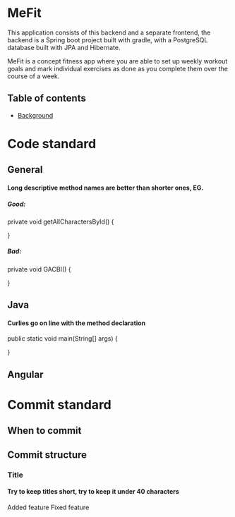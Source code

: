 # MeFit
This application consists of this backend and a separate frontend, the backend is a Spring boot project
built with gradle, with a PostgreSQL database built with JPA and Hibernate. 

MeFit is a concept fitness app where you are able to set up weekly workout goals and mark individual
exercises as done as you complete them over the course of a week.

## Table of contents

- [Background](https://github.com/Epiko1994/MeFitBackend#Background)

# Code standard

## General
#### Long descriptive method names are better than shorter ones, EG.
##### Good:
private void getAllCharactersById() {

}

##### Bad:
private void GACBI() {

}

## Java
#### Curlies go on line with the method declaration

public static void main(String[] args) {

}

## Angular


# Commit standard

## When to commit


## Commit structure
### Title
#### Try to keep titles short, try to keep it under 40 characters
Added feature
Fixed feature